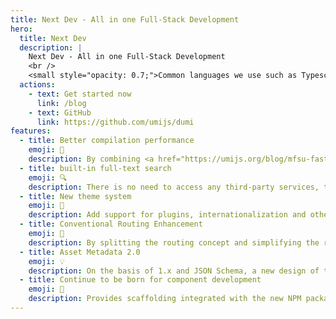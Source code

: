 ```yaml
---
title: Next Dev - All in one Full-Stack Development
hero:
  title: Next Dev
  description: |
    Next Dev - All in one Full-Stack Development
    <br />
    <small style="opacity: 0.7;">Common languages we use such as Typescript, React (NextJs/UmiJs), React Native, Vue (Vue3/Nuxt3), Fluter, NestJs, Go etc.</small>
  actions:
    - text: Get started now
      link: /blog
    - text: GitHub
      link: https://github.com/umijs/dumi
features:
  - title: Better compilation performance
    emoji: 🚀
    description: By combining <a href="https://umijs.org/blog/mfsu-faster-than-vite" target="_blank" rel="noreferrer">Umi 4 MFSU</a>, esbuild, SWC , persistent cache and other solutions, bringing faster compilation speed than dumi 1.x
  - title: built-in full-text search
    emoji: 🔍
    description: There is no need to access any third-party services, the title, text, demo and other content can be searched, support multi-keyword search, and will not increase the volume of the product
  - title: New theme system
    emoji: 🎨
    description: Add support for plugins, internationalization and other capabilities to the theme package, and refer to <a href="https://docusaurus.io/docs/swizzling" target="_blank" rel="noreferrer">Docusaurus</a> Provide topic users with local coverage capabilities, stronger and easier to use
  - title: Conventional Routing Enhancement
    emoji: 🚥
    description: By splitting the routing concept and simplifying the routing configuration, etc., the routing generation is changed from the weirdness and cumbersomeness of dumi 1.x, and it is more intuitive
  - title: Asset Metadata 2.0
    emoji: 💡
    description: On the basis of 1.x and JSON Schema, a new design of the asset attribute definition structure is made to provide more possibilities for the circulation of assets
  - title: Continue to be born for component development
    emoji: 💎
    description: Provides scaffolding integrated with the new NPM package development tool <a href="https://github.com/umijs/father" target="_blank" rel="noreferrer">father 4</a> for development Providers with one-stop R&D experience
---
```



